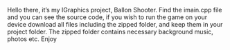 Hello there, it’s my IGraphics project, Ballon Shooter. Find the imain.cpp file and you can see the source code, if you wish to run the game on your device download all files including the zipped folder, and keep them in your project folder. The zipped folder contains necessary background music, photos etc.
Enjoy
